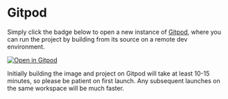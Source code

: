 # Gitpod

Simply click the badge below to open a new instance of [Gitpod](https://www.gitpod.io/), where you can run the project by building from its source on a remote dev environment.

[![Open in Gitpod](https://gitpod.io/button/open-in-gitpod.svg)](https://gitpod.io/#https://github.com/lazy-media/Reactive-Resume)

Initially building the image and project on Gitpod will take at least 10-15 minutes, so please be patient on first launch. Any subsequent launches on the same workspace will be much faster.
